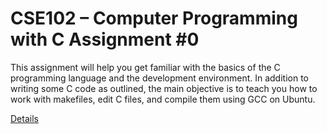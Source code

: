 # CSE102 – Computer Programming with C Assignment #0
This assignment will help you get familiar with the basics of the C programming language and the development environment. In addition to writing some C code as outlined, the main objective is to teach you how to work with makefiles, edit C files, and compile them using GCC on Ubuntu.

[Details](https://github.com/emirgit/GTU-UNIVERSITYASSIGNMENTS/blob/main/CSE102/Computer%20Programming%20with%20C/CSE102%20-%20Assignment%200%20-%20Introduction%20to%20C.pdf)